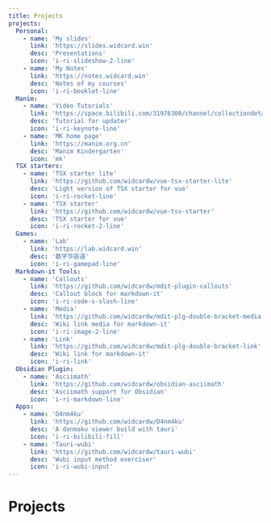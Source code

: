 ```yaml
---
title: Projects
projects:
  Personal:
    - name: 'My slides'
      link: 'https://slides.widcard.win'
      desc: 'Presentations'
      icon: 'i-ri-slideshow-2-line'
    - name: 'My Notes'
      link: 'https://notes.widcard.win'
      desc: 'Notes of my courses'
      icon: 'i-ri-booklet-line'
  Manim:
    - name: 'Video Tutorials'
      link: 'https://space.bilibili.com/31976300/channel/collectiondetail?sid=79029&ctype=0'
      desc: 'Tutorial for updater'
      icon: 'i-ri-keynote-line'
    - name: 'MK home page'
      link: 'https://manim.org.cn'
      desc: 'Manim Kindergarten'
      icon: 'mk'
  TSX starters:
    - name: 'TSX starter lite'
      link: 'https://github.com/widcardw/vue-tsx-starter-lite'
      desc: 'Light version of TSX starter for vue'
      icon: 'i-ri-rocket-line'
    - name: 'TSX starter'
      link: 'https://github.com/widcardw/vue-tsx-starter'
      desc: 'TSX starter for vue'
      icon: 'i-ri-rocket-2-line'
  Games:
    - name: 'Lab'
      link: 'https://lab.widcard.win'
      desc: '数字华容道'
      icon: 'i-ri-gamepad-line'
  Markdown-it Tools:
    - name: 'Callouts'
      link: 'https://github.com/widcardw/mdit-plugin-callouts'
      desc: 'Callout block for markdown-it'
      icon: 'i-ri-code-s-slash-line'
    - name: 'Media'
      link: 'https://github.com/widcardw/mdit-plg-double-bracket-media'
      desc: 'Wiki link media for markdown-it'
      icon: 'i-ri-image-2-line'
    - name: 'Link'
      link: 'https://github.com/widcardw/mdit-plg-double-bracket-link'
      desc: 'Wiki link for markdown-it'
      icon: 'i-ri-link'
  Obsidian Plugin:
    - name: 'Asciimath'
      link: 'https://github.com/widcardw/obsidian-asciimath'
      desc: 'Asciimath support for Obsidian'
      icon: 'i-ri-markdown-line'
  Apps:
    - name: 'D4nm4ku'
      link: 'https://github.com/widcardw/D4nm4ku'
      desc: 'A danmaku viewer build with tauri'
      icon: 'i-ri-bilibili-fill'
    - name: 'Tauri-wubi'
      link: 'https://github.com/widcardw/tauri-wubi'
      desc: 'Wubi input method exerciser'
      icon: 'i-ri-wubi-input'
---
```


# Projects

<ListProjects :projects="frontmatter.projects" />
